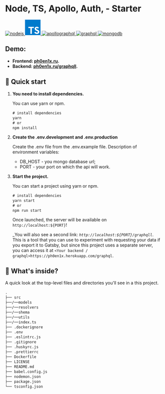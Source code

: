 <h1 align="start">
  Node, TS, Apollo, Auth, - Starter
</h1>
<p align="start">
  <a href="https://nodejs.org/">
    <img alt="nodejs" src="https://nodejs.org/static/images/logos/nodejs-new-pantone-black.svg" width="50"/>
  </a>
  <a href="https://www.typescriptlang.org/">
    <img alt="typescriptlang" src="https://raw.githubusercontent.com/github/explore/80688e429a7d4ef2fca1e82350fe8e3517d3494d/topics/typescript/typescript.png" width="50"/>
  </a>
  <a href="https://www.apollographql.com/">
    <img alt="apollographql" src="https://user-images.githubusercontent.com/841294/53402609-b97a2180-39ba-11e9-8100-812bab86357c.png" width="100"/>
  </a>
  <a href="https://graphql.org">
    <img alt="graphql" src="https://graphql.org/img/logo.svg" width="50"/>
  </a>
  <a href="https://www.mongodb.com/">
    <img alt="mongodb" src="https://webassets.mongodb.com/_com_assets/cms/MongoDB_Logo_FullColorBlack_RGB-4td3yuxzjs.png" width="100"/>
  </a>
</p>

## Demo:
- **Frontend: [ph0en1x.ru](https://ph0en1x.ru/).**
- **Backend: [ph0en1x.ru/graphqll](https://ph0en1x.ru/graphql).**  


## 🚀 Quick start

1.  **You need to install dependencies.**

    You can use yarn or npm.

    ```shell
    # install dependencies
    yarn
    # or
    npm install
    ```

1.  **Create the .env.development and .env.production**

    Create the .env file from the .env.example file.
    Description of environment variables:
    - DB_HOST - you mongo database url;
    - PORT - your port on which the api will work.

1.  **Start the project.**

    You can start a project using yarn or npm.

    ```shell
    # install dependencies
    yarn start
    # or
    npm run start
    ```

    Once launched, the server will be available on `http://localhost:${PORT}`!
    
    _You will also see a second link: _`http://localhost:${PORT}/graphqll`_.
    This is a tool that you can use to experiment with requesting your data if you export it to Gatsby, but since this project uses a separate server, you can access it at `<Your backend / graphql>https://ph0en1x.herokuapp.com/graphql`.

## 🧐 What's inside?

A quick look at the top-level files and directories you'll see in a this project.

    .
    ├── src
    ├──/──models
    ├──/──resolvers
    ├──/──shema
    ├──/──utils
    ├──/──index.ts
    ├── .dockerignore
    ├── .env
    ├── .eslintrc.js
    ├── .gitignore
    ├── .huskyrc.js
    ├── .prettierrc
    ├── Dockerfile
    ├── LICENSE
    ├── README.md
    ├── babel.config.js
    ├── nodemon.json
    ├── package.json
    └── tsconfig.json
